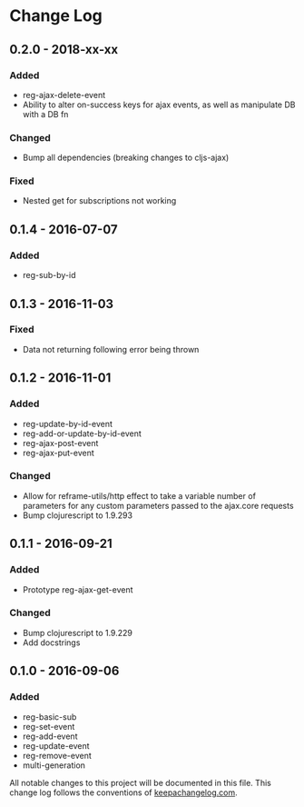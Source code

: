 # Change Log
## 0.2.0 - 2018-xx-xx
### Added
- reg-ajax-delete-event
- Ability to alter on-success keys for ajax events, as well as manipulate DB with a DB fn

### Changed
- Bump all dependencies (breaking changes to cljs-ajax)

### Fixed
- Nested get for subscriptions not working

## 0.1.4 - 2016-07-07
### Added
- reg-sub-by-id

## 0.1.3 - 2016-11-03
### Fixed
- Data not returning following error being thrown

## 0.1.2 - 2016-11-01
### Added
- reg-update-by-id-event
- reg-add-or-update-by-id-event
- reg-ajax-post-event
- reg-ajax-put-event

### Changed
- Allow for reframe-utils/http effect to take a variable number of parameters for any custom parameters passed to the ajax.core requests
- Bump clojurescript to 1.9.293

## 0.1.1 - 2016-09-21
### Added
- Prototype reg-ajax-get-event

### Changed
- Bump clojurescript to 1.9.229
- Add docstrings

## 0.1.0 - 2016-09-06
### Added
- reg-basic-sub
- reg-set-event
- reg-add-event
- reg-update-event
- reg-remove-event
- multi-generation

All notable changes to this project will be documented in this file. This change log follows the conventions of [keepachangelog.com](http://keepachangelog.com/).
